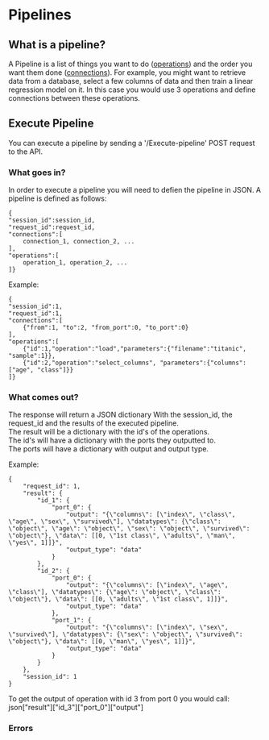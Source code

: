 # Pipelines
## What is a pipeline? 
A Pipeline is a list of things you want to do ([operations](operations_info.md)) and the order you want them done ([connections](connections_info.md)). For example, you might want to retrieve data from a database, select a few columns of data and then train a linear regression model on it. In this case you would use 3 operations and define connections between these operations.

## Execute Pipeline

You can execute a pipeline by sending a '/Execute-pipeline' POST request to the API.

### What goes in?

In order to execute a pipeline you will need to defien the pipeline in JSON.
A pipeline is defined as follows:

```
{
"session_id":session_id,
"request_id":request_id,
"connections":[
    connection_1, connection_2, ...
],
"operations":[
    operation_1, operation_2, ...
]}
```
Example:
```
{
"session_id":1,
"request_id":1,
"connections":[
    {"from":1, "to":2, "from_port":0, "to_port":0}
],
"operations":[
    {"id":1,"operation":"load","parameters":{"filename":"titanic", "sample":1}},
    {"id":2,"operation":"select_columns", "parameters":{"columns":["age", "class"]}}
]}
```



### What comes out?

The response will return a JSON dictionary With the session_id, the request_id and the results of the executed pipeline.<br>
The result will be a dictionary with the id's of the operations.<br>
The id's will have a dictionary with the ports they outputted to. <br> 
The ports will have a dictionary with output and output type.

Example:
```
{
    "request_id": 1,
    "result": {
        "id_1": {
            "port_0": {
                "output": "{\"columns\": [\"index\", \"class\", \"age\", \"sex\", \"survived\"], \"datatypes\": {\"class\": \"object\", \"age\": \"object\", \"sex\": \"object\", \"survived\": \"object\"}, \"data\": [[0, \"1st class\", \"adults\", \"man\", \"yes\", 1]]}",
                "output_type": "data"
            }
        },
        "id_2": {
            "port_0": {
                "output": "{\"columns\": [\"index\", \"age\", \"class\"], \"datatypes\": {\"age\": \"object\", \"class\": \"object\"}, \"data\": [[0, \"adults\", \"1st class\", 1]]}",
                "output_type": "data"
            },
            "port_1": {
                "output": "{\"columns\": [\"index\", \"sex\", \"survived\"], \"datatypes\": {\"sex\": \"object\", \"survived\": \"object\"}, \"data\": [[0, \"man\", \"yes\", 1]]}",
                "output_type": "data"
            }
        }
    },
    "session_id": 1
}
```

To get the output of operation with id 3 from port 0 you would call: json["result"]["id_3"]["port_0"]["output"]


### Errors